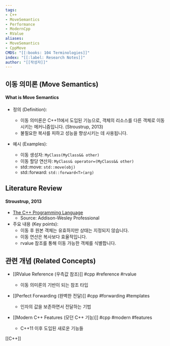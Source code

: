 ```yaml
---
tags:
- C++
- MoveSemantics
- Performance
- ModernCpp
- RValue
aliases:
- MoveSemantics
- CppMove
CMDS: "[[:books: 104 Terminologies]]" 
index: "[[:label: Research Notes]]"
author: "[[작성자]]" 
---
```


## 이동 의미론 (Move Semantics)

#### What is Move Semantics

- 정의 (Definition):
	- 이동 의미론은 C++11에서 도입된 기능으로, 객체의 리소스를 다른 객체로 이동시키는 메커니즘입니다. (Stroustrup, 2013)
	- 불필요한 복사를 피하고 성능을 향상시키는 데 사용됩니다.

- 예시 (Examples):
	- 이동 생성자: `MyClass(MyClass&& other)`
	- 이동 할당 연산자: `MyClass& operator=(MyClass&& other)`
	- std::move: `std::move(obj)`
	- std::forward: `std::forward<T>(arg)`

## Literature Review

#### Stroustrup, 2013
- [The C++ Programming Language](https://www.stroustrup.com/4th.html)
	- Source: Addison-Wesley Professional
- 주요 내용 (Key points):
	- 이동 후 원본 객체는 유효하지만 상태는 지정되지 않습니다.
	- 이동 연산은 복사보다 효율적입니다.
	- rvalue 참조를 통해 이동 가능한 객체를 식별합니다.

## 관련 개념 (Related Concepts)

- [[RValue Reference (우측값 참조)]] #cpp #reference #rvalue
	- 이동 의미론의 기반이 되는 참조 타입

- [[Perfect Forwarding (완벽한 전달)]] #cpp #forwarding #templates
	- 인자의 값을 보존하면서 전달하는 기법

- [[Modern C++ Features (모던 C++ 기능)]] #cpp #modern #features
	- C++11 이후 도입된 새로운 기능들 

[[C++]]  